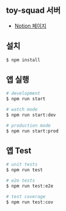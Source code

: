 ## toy-squad 서버

- [Notion 페이지](https://periodic-quokka-f6d.notion.site/Toy-Squad-c86cdb10cff44743829f0e2178416f75)


## 설치

```bash
$ npm install
```

## 앱 실행

```bash
# development
$ npm run start

# watch mode
$ npm run start:dev

# production mode
$ npm run start:prod
```

## 앱 Test

```bash
# unit tests
$ npm run test

# e2e tests
$ npm run test:e2e

# test coverage
$ npm run test:cov
```


